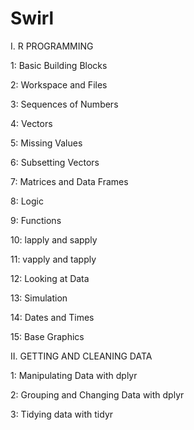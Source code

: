 # Swirl

I. R PROGRAMMING

1: Basic Building Blocks

2: Workspace and Files

3: Sequences of Numbers

4: Vectors

5: Missing Values

6: Subsetting Vectors

7: Matrices and Data Frames

8: Logic

9: Functions

10: lapply and sapply

11: vapply and tapply

12: Looking at Data

13: Simulation

14: Dates and Times

15: Base Graphics

II.  GETTING AND CLEANING DATA

1: Manipulating Data with dplyr

2: Grouping and Changing Data with dplyr

3: Tidying data with tidyr
